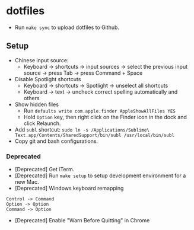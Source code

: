 # dotfiles

* Run `make sync` to upload dotfiles to Github.

## Setup

* Chinese input source:
  * Keyboard -> shortcuts -> input sources -> select the previous input source -> press Tab -> press Command + Space
* Disable Spotlight shortcuts
  * Keyboard -> shortcuts -> Spotlight -> unselect all shortcuts
  * Keyboard -> text -> uncheck correct spelling automatically and others
* Show hidden files
  * Run `defaults write com.apple.finder AppleShowAllFiles YES`
  * Hold `Option` key, then right click on the Finder icon in the dock and click Relaunch.
* Add `subl` shortcut: `sudo ln -s /Applications/Sublime\ Text.app/Contents/SharedSupport/bin/subl /usr/local/bin/subl`
* Copy git and bash configurations.


### Deprecated

* [Deprecated] Get iTerm.
* [Deprecated] Run `make setup` to setup development environment for a new Mac.
* [Deprecated] Windows keyboard remapping

```
Control -> Command
Option -> Option
Command -> Option
```
* [Deprecated] Enable "Warn Before Quitting" in Chrome
